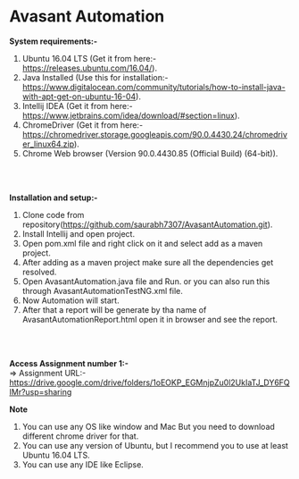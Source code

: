 # Avasant Automation
**System requirements:-**<br/>
1. Ubuntu 16.04 LTS (Get it from here:- https://releases.ubuntu.com/16.04/). <br/>
2. Java Installed (Use this for installation:- https://www.digitalocean.com/community/tutorials/how-to-install-java-with-apt-get-on-ubuntu-16-04). <br/>
3. Intellij IDEA (Get it from here:- https://www.jetbrains.com/idea/download/#section=linux). <br/>
4. ChromeDriver (Get it from here:- https://chromedriver.storage.googleapis.com/90.0.4430.24/chromedriver_linux64.zip). <br/>
5. Chrome Web browser (Version 90.0.4430.85 (Official Build) (64-bit)). <br/>
<br/>
<br/>

**Installation and setup:-**<br/>
1. Clone code from repository(https://github.com/saurabh7307/AvasantAutomation.git). <br/>
2. Install Intellij and open project. <br>
3. Open pom.xml file and right click on it and select add as a maven project. <br>
4. After adding as a maven project make sure all the dependencies get resolved. <br>
5. Open AvasantAutomation.java file and Run. or you can also run this through AvasantAutomationTestNG.xml file.
6. Now Automation will start. <br>
7. After that a report will be generate by tha name of AvasantAutomationReport.html open it in browser and see the report.
<br/>
<br/>

**Access Assignment number 1:-**<br/>
 => Assignment URL:- https://drive.google.com/drive/folders/1oEOKP_EGMnjpZu0l2UkIaTJ_DY6FQIMr?usp=sharing <br/>

**Note**<br>
1. You can use any OS like window and Mac But you need to download different chrome driver for that.<br>
2. You can use any version of Ubuntu, but I recommend you to use at least Ubuntu 16.04 LTS. <br>
3. You can use any IDE like Eclipse.<br>


<br/>
<br/>
